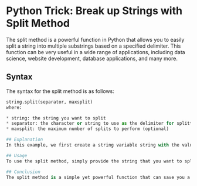 # Python Trick: Break up Strings with Split Method

The split method is a powerful function in Python that allows you to easily split a string into multiple substrings based on a specified delimiter. This function can be very useful in a wide range of applications, including data science, website development, database applications, and many more.

## Syntax

The syntax for the split method is as follows:

```python
string.split(separator, maxsplit)
where:

* string: the string you want to split
* separator: the character or string to use as the delimiter for splitting the string (optional, default is   whitespace)
* maxsplit: the maximum number of splits to perform (optional)

## Explanation
In this example, we first create a string variable string with the value "Hello World". We then call the split method on this string, passing in a space character as the separator. The result is a list of two strings, "Hello" and "World", which we store in the variable result.

## Usage
To use the split method, simply provide the string that you want to split as the first argument, and optionally provide the separator and maximum number of splits as the second and third arguments, respectively.

## Conclusion
The split method is a simple yet powerful function that can save you a lot of time and effort when working with strings in Python. By knowing how to use this function, you can easily split a string into multiple substrings based on a delimiter of your choice, allowing you to manipulate and analyze text data in a wide range of applications.
